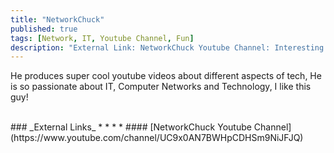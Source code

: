 ```yaml
---
title: "NetworkChuck"
published: true
tags: [Network, IT, Youtube Channel, Fun]
description: "External Link: NetworkChuck Youtube Channel: Interesting technical videos."
---
```


He produces super cool youtube videos about different aspects of tech, He is so passionate about IT, Computer Networks and Technology, I like this guy!


<br>
### _External Links_
* * *
* #### [NetworkChuck Youtube Channel](https://www.youtube.com/channel/UC9x0AN7BWHpCDHSm9NiJFJQ)
